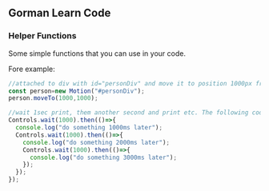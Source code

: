## Gorman Learn Code

### Helper Functions

Some simple functions that you can use in your code.

Fore example:
```javascript
//attached to div with id="personDiv" and move it to position 1000px from the top and 1000px from the left.
const person=new Motion("#personDiv");
person.moveTo(1000,1000);

//wait 1sec print, them another second and print etc. The following code must ne insode the "then" block.
Controls.wait(1000).then(()=>{
  console.log("do something 1000ms later");
  Controls.wait(1000).then(()=>{
    console.log("do something 2000ms later");
    Controls.wait(1000).then(()=>{
      console.log("do something 3000ms later");
    });
  });
});
```
